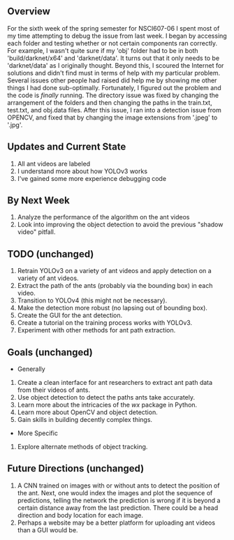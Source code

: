 <!-- ---
title: NSCI607-06
author: Trevor Martin's Notes
date: Feb. 0 - Mar. 02, 2021
geometry: margin=3cm
header-includes: |
		 \usepackage{fancyhdr}
		 \pagestyle{fancy}
		 \usepackage{mathrsfs}
		 \usepackage{amssymb}
		 \usepackage{amsmath}
output: pdf_document
--- -->
<!-- &nbsp;&nbsp;  -->

<!-- <script type="text/x-mathjax-config"> MathJax.Hub.Config({tex2jax: { inlineMath:[['$','$'], ['\\(','\\)']],processEscapes: true},jax: ["input/TeX","input/MathML","input/AsciiMath","output/CommonHTML"],extensions: ["tex2jax.js","mml2jax.js","asciimath2jax.js","MathMenu.js","MathZoom.js","AssistieMML.js", "[Contrib]/a11y/accessibility-menu.js"],TeX: {extensions: ["AMSmath.js","AMSsymbols.js","noErrors.js","noUndefined.js"],equationNumbers: {autoNumber: "AMS"}}});</script> -->


## Overview
For the sixth week of the spring semester for NSCI607-06 I spent most of my time
attempting to debug the issue from last week. I began by accessing each folder
and testing whether or not certain components ran correctly. For example, I wasn't
quite sure if my 'obj' folder had to be in both 'build/darknet/x64' and 'darknet/data'.
It turns out that it only needs to be 'darknet/data' as I originally thought. Beyond
this, I scoured the Internet for solutions and didn't find must in terms of help
with my particular problem. Several issues other people had raised did help me by
showing me other things I had done sub-optimally. Fortunately, I figured out the
problem and the code is _finally_ running. The directory issue was fixed by
changing the arrangement of the folders and then changing the paths in the
train.txt, test.txt, and obj.data files. After this issue, I ran into a detection issue
from OPENCV, and fixed that by changing the image extensions from '.jpeg' to '.jpg'.

## Updates and Current State

1. All ant videos are labeled
2. I understand more about how YOLOv3 works
3. I've gained some more experience debugging code

## By Next Week

1. Analyze the performance of the algorithm on the ant videos
3. Look into improving the object detection to avoid the previous "shadow video" pitfall.

## TODO (unchanged)

1. Retrain YOLOv3 on a variety of ant videos and apply detection on a variety of ant videos.
2. Extract the path of the ants (probably via the bounding box) in each video.
3. Transition to YOLOv4 (this might not be necessary).
4. Make the detection more robust (no lapsing out of bounding box).
5. Create the GUI for the ant detection.
6. Create a tutorial on the training process works with YOLOv3.
7. Experiment with other methods for ant path extraction.

## Goals (unchanged)
- Generally  
1. Create a clean interface for ant researchers to extract ant path data from their videos of ants.
2. Use object detection to detect the paths ants take accurately.
3. Learn more about the intricacies of the $wx$ package in Python.
4. Learn more about OpenCV and object detection.
5. Gain skills in building decently complex things.
- More Specific
1. Explore alternate methods of object tracking.

## Future Directions (unchanged)

1. A CNN trained on images with or without ants to detect the position of the ant. Next, one would index the images and plot the sequence of predictions, telling the network the prediction is wrong if it is beyond a certain distance away from the last prediction. There could be a head direction and body location for each image.
2. Perhaps a website may be a better platform for uploading ant videos than a GUI would be.
